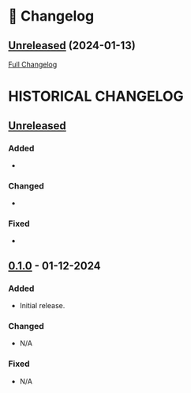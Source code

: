 # 📑 Changelog

## [Unreleased](https://github.com/Ghost-Hackers/sph-report-cleanup/releases) (2024-01-13)

[Full Changelog](https://github.com/Ghost-Hackers/sph-report-cleanup/Ghost-Hackers/sph-report-cleanup/compare/v0.1.0...Unreleased)

# HISTORICAL CHANGELOG

## [Unreleased]

### Added
- 

### Changed
- 

### Fixed
- 

## [0.1.0] - 01-12-2024

### Added
- Initial release.

### Changed
- N/A

### Fixed
- N/A

[Unreleased]: https://github.com/Ghost-Hackers/sph-report-cleanup/compare/v0.1.0...HEAD
[0.1.0]: https://github.com/Ghost-Hackers/sph-report-cleanup/releases/tag/v0.1.0

